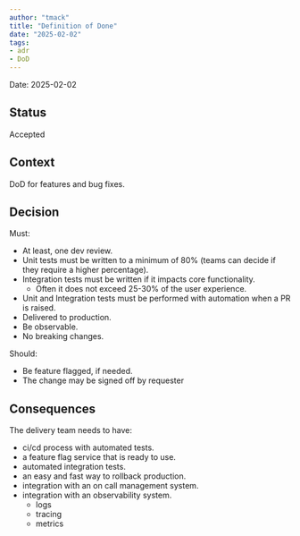 ```yaml
---
author: "tmack"
title: "Definition of Done"
date: "2025-02-02"
tags: 
- adr
- DoD
---
```

Date: 2025-02-02

## Status

Accepted

## Context

DoD for features and bug fixes.

## Decision

Must:
- At least, one dev review.
- Unit tests must be written to a minimum of 80% (teams can decide if they require a higher percentage).
- Integration tests must be written if it impacts core functionality.
  - Often it does not exceed 25-30% of the user experience.
- Unit and Integration tests must be performed with automation when a PR is raised.
- Delivered to production.
- Be observable.
- No breaking changes.

Should:
- Be feature flagged, if needed.
- The change may be signed off by requester

## Consequences

The delivery team needs to have:
- ci/cd process with automated tests.
- a feature flag service that is ready to use.
- automated integration tests.
- an easy and fast way to rollback production.
- integration with an on call management system.
- integration with an observability system.
  - logs
  - tracing
  - metrics